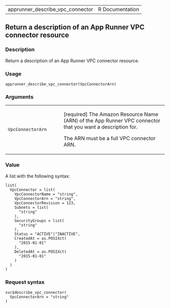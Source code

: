 <table style="width: 100%;">
<tbody>
<tr class="odd">
<td>apprunner_describe_vpc_connector</td>
<td style="text-align: right;">R Documentation</td>
</tr>
</tbody>
</table>

## Return a description of an App Runner VPC connector resource

### Description

Return a description of an App Runner VPC connector resource.

### Usage

    apprunner_describe_vpc_connector(VpcConnectorArn)

### Arguments

<table>
<colgroup>
<col style="width: 35%" />
<col style="width: 65%" />
</colgroup>
<tbody>
<tr class="odd">
<td><code
id="apprunner_describe_vpc_connector_:_VpcConnectorArn">VpcConnectorArn</code></td>
<td><p>[required] The Amazon Resource Name (ARN) of the App Runner VPC
connector that you want a description for.</p>
<p>The ARN must be a full VPC connector ARN.</p></td>
</tr>
</tbody>
</table>

### Value

A list with the following syntax:

    list(
      VpcConnector = list(
        VpcConnectorName = "string",
        VpcConnectorArn = "string",
        VpcConnectorRevision = 123,
        Subnets = list(
          "string"
        ),
        SecurityGroups = list(
          "string"
        ),
        Status = "ACTIVE"|"INACTIVE",
        CreatedAt = as.POSIXct(
          "2015-01-01"
        ),
        DeletedAt = as.POSIXct(
          "2015-01-01"
        )
      )
    )

### Request syntax

    svc$describe_vpc_connector(
      VpcConnectorArn = "string"
    )
